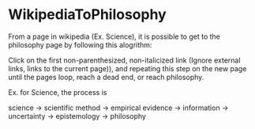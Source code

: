 # WikipediaToPhilosophy

From a page in wikipedia (Ex. Science), it is possible to get to the philosophy page by following this alogrithm:

Click on the first non-parenthesized, non-italicized link (Ignore external links, links to the current page)), and repeating this step on the new page until the pages loop, reach a dead end, or reach philosophy.

Ex. for Science, the process is 

science -> scientific method -> empirical evidence -> information -> uncertainty -> epistemology -> philosophy

